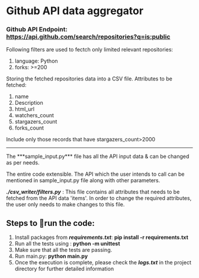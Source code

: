 # Github API data aggregator

### Github API Endpoint: **https://api.github.com/search/repositories?q=is:public**
Following filters are used to fectch only limited relevant repositories:
1. language: Python
2. forks: >=200

Storing the fetched repositories data into a CSV file. Attributes to be fetched:
1. name
2. Description
3. html_url
4. watchers_count
5. stargazers_count
6. forks_count

Include only those records that have stargazers_count>2000
<br>
<hr>
The ***sample_input.py*** file has all the API input data & can be changed as per needs.

The entire code extensible. The API which the user intends to call can be mentioned 
in sample_input.py file along with other parameters.

***./csv_writer/filters.py*** : This file contains all attributes that needs to be fetched from the API data 'items'.
                          In order to change the required attributes, the user only needs to make changes to this file.

## Steps to :runner:run the code: 
1. Install packages from ***requirements.txt***: **pip install -r requirements.txt**
2. Run all the tests using : **python -m unittest**
3. Make sure that all the tests are passing.
4. Run main.py: **python main.py**
5. Once the execution is complete, please check the ***logs.txt*** in the project directory
   for further detailed information
